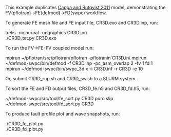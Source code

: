 This example duplicates [Cappa and Rutqvist 2011](https://agupubs.onlinelibrary.wiley.com/doi/abs/10.1029/2011GL048487) model, demonstrating the FV(pflotran)->FE(defmod)->FD(swpc) workflow.

To generate FE mesh file and FE input file, CR3D.exo and CR3D.inp, run:

trelis -nojournal -nographics CR3D.jou\
./CR3D_tet.py CR3D.exo

To run the FV->FE-FV coupled model run:

mpirun ~/pflotran/src/pflotran/pflotran -pflotranin CR3D.in\ 
mpirun ~/defmod-swpc/bin/defmod -f CR3D.inp -pc_asm_overlap 2 -fv 1 fd 1\
mpirun ~/defmod-swpc/bin/swpc_3d.x -i CR3D.inf -r CR3D -e 10

Or, submit CR3D_rup.sh and CR3D_sw.sh to a SLURM system. 

To sort the FE and FD output files, CR3D_fe.h5 and CR3D_fd.h5, run:

~/defmod-swpc/src/tool/fe_sort.py CR3D poro slip\
~/defmod-swpc/src/tool/fd_sort.py CR3D

To produce fault profile plot and wave snapshots, run:

./CR3D_fe_plot.py\
./CR3D_fd_plot.py

